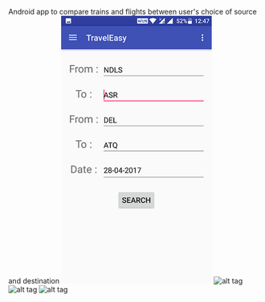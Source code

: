 Android app to compare trains and flights between user's choice of source and destination
![alt tag](screenshots/1.png)
![alt tag](https://drive.google.com/open?id=0B7E010pTmV4sWk1LZWZoYUd5dUU)
![alt tag](https://drive.google.com/open?id=0B7E010pTmV4sbUM3anNLNFAta28)
![alt tag](https://drive.google.com/open?id=0B7E010pTmV4sMlBCU3JDdENVUTA)

